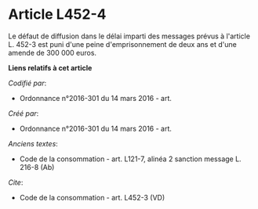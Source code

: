 # Article L452-4

Le défaut de diffusion dans le délai imparti des messages prévus à l'article L. 452-3 est puni d'une peine d'emprisonnement
de deux ans et d'une amende de 300 000 euros.

**Liens relatifs à cet article**

_Codifié par_:

  - Ordonnance n°2016-301 du 14 mars 2016 - art.

_Créé par_:

  - Ordonnance n°2016-301 du 14 mars 2016 - art.

_Anciens textes_:

  - Code de la consommation - art. L121-7, alinéa 2 sanction message L. 216-8 (Ab)

_Cite_:

  - Code de la consommation - art. L452-3 (VD)
